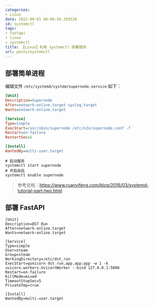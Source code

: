 ```yaml
---
categories:
- Linux
date: 2022-09-01 00:09:58.293528
id: systemctl
tags:
- fastapi
- linux
- systemctl
title: 【Linux】利用 systemctl 部署服务
url: posts/systemctl
---
```


## 部署简单进程

编辑文件 `/etc/systemd/system/supernode.service` 如下：

```ini
[Unit]
Description=Supernode
After=network-online.target syslog.target
Wants=network-online.target

[Service]
Type=simple
ExecStart=/usr/sbin/supernode /etc/n2n/supernode.conf -f
Restart=on-failure
RestartSec=5

[Install]
WantedBy=multi-user.target
```

<!-- more -->

```shell
# 启动服务
systemctl start supernode
# 开启自启
systemctl enable supernode
```

> 参考文档：https://www.ruanyifeng.com/blog/2016/03/systemd-tutorial-part-two.html

## 部署 FastAPI

```
[Unit]
Description=DST Run
After=network-online.target
Wants=network-online.target

[Service]
Type=simple
User=steam
Group=steam
WorkingDirectory=/etc/dst_run
ExecStart=gunicorn dst_run.app.app:app -w 1 -k uvicorn.workers.UvicornWorker --bind 127.0.0.1:5800
Restart=on-failure
KillMode=mixed
TimeoutStopSec=5
PrivateTmp=true

[Install]
WantedBy=multi-user.target
```
